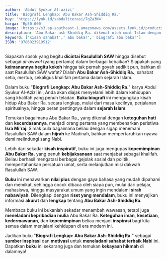 ```yaml
---
author: 'Abdul Syukur Al-azizi'
title: 'Biografi Lengkap: Abu Bakar Ash-Shiddiq Ra.'
buy: 'https://lynk.id/sabdaliterasi/7gZa3W4'
harga: 'Rp50.000'
image: 'https://s3.ap-southeast-1.amazonaws.com/assets.lynk.id/products/04-08-2024/1722765066417_1660835'
description: 'Abu Bakar ash-Shiddiq Ra. dikenal oleh umat Islam dengan ketaatannya, kedekatannya dengan Rasulullah Saw., kelembutannya, ketakwaannya kepada Allah Swt'
keyword: ['Kisah sahabat',' abu bakar',' biografi abu bakar']
ISBN: '9786023919512'
---
```


<p>Siapakah sosok yang begitu <strong>dicintai Rasulullah SAW</strong> hingga disebut sebagai <em>al-awwal</em> (yang pertama) dalam berbagai kebaikan? Siapakah yang <strong>keimanannya begitu kokoh</strong> hingga tak pernah goyah sedikit pun, bahkan di saat Rasulullah SAW wafat? Dialah <strong>Abu Bakar Ash-Shiddiq Ra.</strong>, sahabat setia, mertua, sekaligus khalifah pertama dalam sejarah Islam.</p><p>Dalam buku "<strong>Biografi Lengkap: Abu Bakar Ash-Shiddiq Ra.</strong>" karya Abdul Syukur Al-Azizi ini, Anda akan diajak menyelami lebih dalam kehidupan sang khalifah yang penuh teladan. <strong>Buku biografi</strong> ini mengungkap kisah hidup Abu Bakar Ra. secara lengkap, mulai dari masa kecilnya, perjalanan spiritualnya, hingga peran pentingnya dalam <strong>sejarah Islam</strong>.</p><p>Temukan bagaimana Abu Bakar Ra., yang dikenal dengan <strong>keteguhan hati</strong> dan <strong>kecerdasannya</strong>, menjadi orang pertama yang membenarkan peristiwa <strong>Isra Mi'raj</strong>. Simak pula bagaimana beliau dengan sigap menemani Rasulullah SAW dalam <strong>hijrah</strong> ke Madinah, bahkan mempertaruhkan nyawa demi melindungi sang Nabi.</p><p>Lebih dari sekadar <strong>kisah inspiratif</strong>, buku ini juga mengupas <strong>kepemimpinan Abu Bakar Ra.</strong> yang penuh <strong>kebijaksanaan</strong> saat menjabat sebagai khalifah. Beliau berhasil mengatasi berbagai gejolak sosial dan politik, mempertahankan persatuan umat, serta melanjutkan misi dakwah Rasulullah SAW.</p><p><strong>Buku</strong> ini menawarkan <strong>nilai plus</strong> dengan gaya bahasa yang mudah dipahami dan memikat, sehingga cocok dibaca oleh siapa pun, mulai dari pelajar, mahasiswa, hingga masyarakat umum yang ingin mendalami <strong>sirah nabawiyah</strong>. Dilengkapi dengan <strong>riset yang mendalam</strong>, buku ini menyajikan informasi <strong>akurat</strong> dan <strong>lengkap</strong> tentang <strong>Abu Bakar Ash-Shiddiq Ra.</strong></p><p>Membaca buku ini bukanlah sekadar menambah wawasan, tetapi juga <strong>meneladani kepribadian mulia</strong> Abu Bakar Ra. <strong>Keteguhan iman</strong>, <strong>kesetiaan</strong>, <strong>kedermawanan</strong>, dan <strong>kepemimpinan</strong> beliau menjadi <strong>inspirasi</strong> bagi kita semua dalam menjalani kehidupan di era modern ini.</p><p>Jadikan buku "<strong>Biografi Lengkap: Abu Bakar Ash-Shiddiq Ra.</strong>" sebagai <strong>sumber inspirasi</strong> dan <strong>motivasi</strong> untuk <strong>meneladani sahabat terbaik Nabi</strong> ini. Dapatkan <strong>buku</strong> ini sekarang juga dan temukan <strong>kekayaan hikmah</strong> di dalamnya!</p>
